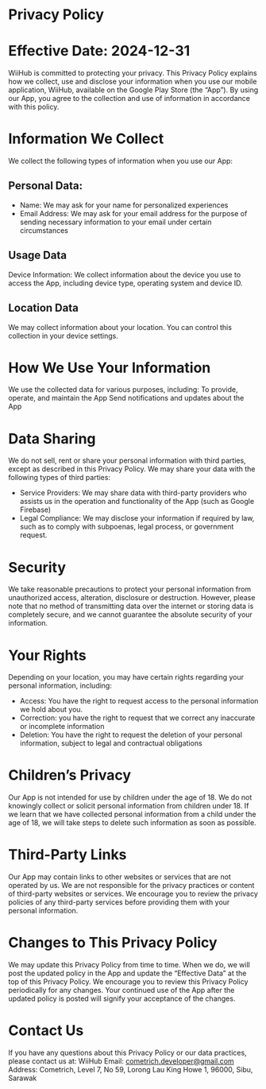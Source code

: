 # Privacy Policy
# Effective Date: 2024-12-31
WiiHub is committed to protecting your privacy. This Privacy Policy explains how we collect, use and disclose your information when you use our mobile application, WiiHub, available on the Google Play Store (the “App”).
By using our App, you agree to the collection and use of information in accordance with this policy.
# Information We Collect
We collect the following types of information when you use our App:
## Personal Data:
- Name: We may ask for your name for personalized experiences
- Email Address: We may ask for your email address for the purpose of sending necessary information to your email under certain circumstances
## Usage Data
Device Information: We collect information about the device you use to access the App, including device type, operating system and device ID.
## Location Data
We may collect information about your location. You can control this collection in your device settings.
# How We Use Your Information
We use the collected data for various purposes, including:
To provide, operate, and maintain the App
Send notifications and updates about the App
# Data Sharing
We do not sell, rent or share your personal information with third parties, except as described in this Privacy Policy. We may share your data with the following types of third parties:
- Service Providers: We may share data with third-party providers who assists us in the operation and functionality of the App (such as Google Firebase)
- Legal Compliance: We may disclose your information if required by law, such as to comply with subpoenas, legal process, or government request.
# Security
We take reasonable precautions to protect your personal information from unauthorized access, alteration, disclosure or destruction. However, please note that no method of transmitting data over the internet or storing data is completely secure, and we cannot guarantee the absolute security of your information. 
# Your Rights
Depending on your location, you may have certain rights regarding your personal information, including:
- Access: You have the right to request access to the personal information we hold about you. 
- Correction: you have the right to request that we correct any inaccurate or incomplete information
- Deletion: You have the right to request the deletion of your personal information, subject to legal and contractual obligations
# Children’s Privacy
Our App is not intended for use by children under the age of 18. We do not knowingly collect or solicit personal information from children under 18. If we learn that we have collected personal information from a child under the age of 18, we will take steps to delete such information as soon as possible.
# Third-Party Links
Our App may contain links to other websites or services that are not operated by us. We are not responsible for the privacy practices or content of third-party websites or services. We encourage you to review the privacy policies of any third-party services before providing them with your personal information.
# Changes to This Privacy Policy
We may update this Privacy Policy from time to time. When we do, we will post the updated policy in the App and update the “Effective Data” at the top of this Privacy Policy. We encourage you to review this Privacy Policy periodically for any changes. Your continued use of the App after the updated policy is posted will signify your acceptance of the changes.
# Contact Us
If you have any questions about this Privacy Policy or our data practices, please contact us at:
WiiHub
Email: cometrich.developer@gmail.com
Address: Cometrich, Level 7, No 59, Lorong Lau King Howe 1, 96000, Sibu, Sarawak
